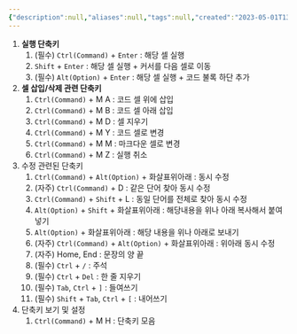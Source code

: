 ```yaml
---
{"description":null,"aliases":null,"tags":null,"created":"2023-05-01T13:12:30","updated":"2023-07-15T21:33:04","title":"google colab - shortcuts","dg-publish":true,"permalink":"/docs/google colab - shortcuts/","dgPassFrontmatter":true}
---
```



1. **실행 단축키**
    1. (필수) `Ctrl(Command)` + `Enter` : 해당 셀 실행
    2. `Shift` + `Enter` : 해당 셀 실행 + 커서를 다음 셀로 이동
    3. (필수) `Alt(Option)` + `Enter` : 해당 셀 실행 + 코드 불록 하단 추가
2. **셀 삽입/삭제 관련 단축키**
    1. `Ctrl(Command)` + M A : 코드 셀 위에 삽입
    2. `Ctrl(Command)` + M B : 코드 셀 아래 삽입
    3. `Ctrl(Command)` + M D : 셀 지우기
    4. `Ctrl(Command)` + M Y : 코드 셀로 변경
    5. `Ctrl(Command)` + M M : 마크다운 셀로 변경
    6. `Ctrl(Command)` + M Z : 실행 취소
3. 수정 관련된 단축키
    1. `Ctrl(Command)` + `Alt(Option)` + 화살표위아래 : 동시 수정
    2. (자주) `Ctrl(Command)` + D : 같은 단어 찾아 동시 수정
    3. `Ctrl(Command)` + `Shift` + L : 동일 단어를 전체로 찾아 동시 수정
    4. `Alt(Option)` + `Shift` + 화살표위아래 : 해당내용을 위나 아래 복사해서 붙여넣기
    5. `Alt(Option)` + 화살표위아래 : 해당 내용을 위나 아래로 보내기
    6. (자주) `Ctrl(Command)` + `Alt(Option)` + 화살표위아래 : 위아래 동시 수정
    7. (자주) Home, End : 문장의 양 끝
    8. (필수) `Ctrl` + `/` : 주석
    9. (필수) `Ctrl` + `Del` : 한 줄 지우기
    10. (필수) `Tab`, `Ctrl` + `]` : 들여쓰기
    11. (필수) `Shift` + `Tab`, `Ctrl` + `[` : 내어쓰기
4. 단축키 보기 및 설정
    1. `Ctrl(Command)` + M H : 단축키 모음
